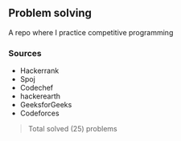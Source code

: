 ## Problem solving

A repo where I practice competitive programming

### Sources

* Hackerrank
* Spoj
* Codechef
* hackerearth
* GeeksforGeeks
* Codeforces

> Total solved (25) problems